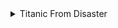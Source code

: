 <details>
<summary>Titanic From Disaster</summary>

#### DDA

| Variable | Definition | Key | 분석가 의견 |

| survival | Survival | 0 = No, 1 = Yes | 범주형, 확인 결과 데이터 타입이 결정됨. |
| pclass | Ticket class | 1 = 1st, 2 = 2nd, 3 = 3rd | 범주형, 수치값으로 해석되지 않고 등급을 나타내기 때문, 객실 등급 별로 살아남은 사람들 분석가능  |
| sex | Sex | | 남자 여자 별로 살아남은 사람 분석 가능 | 범주형, 수치값으로 해석되지 않고 등급을 나타내기 때문 |
| Age | Age in years | 22.0, 38.0, 26.0, 35.0 | 수치형, 나이대 별로 살아남은 사람 분석 가능 |
| sibsp | # of siblings / spouses aboard the Titanic | 1, 1, 0, 1, 0 | 숫자형, 형제자매/배우자의 수를 정수 값으로 수치형 데이터 타입 |
| parch | # of parents / children aboard the Titanic | 0, 0, 0, 0, 0, | 숫자형, 부모/자녀의 수를 정수 값으로 나타냄 수치형 데이터 타입 |
| ticket | Ticket number | A/5 21171, PC 17599, STON/O2. 3101282 | 범주형 데이터 타입에 해당함 |
| fare | Passenger fare | 7.2500, 71.2833, 7.9250, | 지불한 요금을 나타냄 수치형 데이터 타입 |
| cabin | Cabin number |NaN, C85, NaN, C123 | 객실 번호를 나타내기 위한 문자열 범주형 데이터 타입 |
| embarked | Port of Embarkation | C = Cherbourg, Q = Queenstown, S = Southampton | 승객이 탑승한 항구를 나타내기 위한 문자열 범주형 데이터 타입|

<summary>TypeOfContractChannel</summary>

| Variable | Definition | Key | 분석가 의견 |
| id | 각 레코드의 고유 식별자 | --- | unique id의 경우 데이터로 사용 불가 판단 |
| type_of_contract  | 계약 유형 | --- | 범주형(명목형), 각 계약 유형사이의 순서의 정보가 없음으로 명목형 |
| type_of_contract2| 다른 유형의 계약| --- | 범주형(명목형), 명확한 순서가 나타나있지 않기때문에 명목형 |
| channel | 계약을 획득한 경로 | --- | 범주형(명목형), 서로 비교할 수 없는 의미적인 관계이기에 명목형 |
| datetime  | 레코드의 날짜와 시간 | --- | 수치형(연속형), 날짜이기 때문에 연속형으로 판단됨|
| Term | 계약 기간 | --- | 수치형(연속형) |
| payment_type | 지불 방식 | --- | 범주형(명목형) |
| product | 계약과 관련된 제품 | --- | 범주형(명목형), 각 제품 유형은 서로 다른 범주로 분류, 서로 비교 할 수 없는 의미적 관계 |
| amount | 	계약과 관련된 금액 | --- | 수치형(이산형)|
| state | 계약의 주 또는 지역 | --- | 범주형(명목형) |
| overdue_count | 계약이 연체된 횟수 | --- | 수치형(이산형), 연체된 횟수를 파악해야 함|
| overdue | 현재 계약이 연체 중인지 여부 | 있음, 없음 | 	범주형(명목형), 연체 여부의 유무만을 나타내기 때문에 비교 가능한 의미적인 순서가 없음 |
| credit rating | 고객의 신용 등급 | --- | 범주형(명목형), 데이터 확인결과 연산이 가능한 의미적인 순서가 아니기에 순서가 의미 없는 명목형 데이터 |
| bank | 계약과 연관된 은행 | --- | 범주형(명목형) |
| cancellation | 계약이 취소되었는지 여부 | --- | 범주형(명목형), 취소 여부만을 나타내기 때문에 비교 가능한 의미적인 순서가 없음 |
| age | 고객의 나이 | --- | 	수치형(이산형) |
| Mileage | 계약과 연관된 주행 거리 | --- | 수치형(연속형), 주행거리는 연속적인 데이터를 갖음 |


</details>
